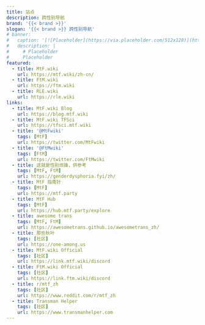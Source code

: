 ```yaml
---
title: 站点
description: 跨性别导航
brand: '{{< brand >}}'
slogan: '{{< brand >}} 跨性别导航'
# banner:
#   caption: '[![Placeholder](https://via.placeholder.com/512x128)](https://example.com)'
#   description: |
#     # Placeholder
#     Placeholder
featured:
  - title: MtF.wiki
    url: https://mtf.wiki/zh-cn/
  - title: FtM.wiki
    url: https://ftm.wiki
  - title: RLE.wiki
    url: https://rle.wiki
links:
  - title: MtF.wiki Blog
    url: https://blog.mtf.wiki
  - title: MtF.wiki TFSci
    url: https://tfsci.mtf.wiki
  - title: '@MtFwiki'
    tags: [MtF]
    url: https://twitter.com/MtFwiki
  - title: '@FtMwiki'
    tags: [FtM]
    url: https://twitter.com/FtMwiki
  - title: 这就是性别烦躁，供参考
    tags: [MtF, FtM]
    url: https://genderdysphoria.fyi/zh/
  - title: MtF 指南针
    tags: [MtF]
    url: https://mtf.party
  - title: MtF Hub
    tags: [MtF]
    url: https://hub.mtf.party/explore
  - title: awesome trans
    tags: [MtF, FtM]
    url: https://awesometrans.github.io/awesometrans_zh/
  - title: 那些秋叶
    tags: [社区]
    url: https://one-among.us
  - title: MtF.wiki Official
    tags: [社区]
    url: https://link.mtf.wiki/discord
  - title: FtM.wiki Official
    tags: [社区]
    url: https://link.ftm.wiki/discord
  - title: r/mtf_zh
    tags: [社区]
    url: https://www.reddit.com/r/mtf_zh
  - title: Transman Helper
    tags: [社区]
    url: https://www.transmanhelper.com
---
```

